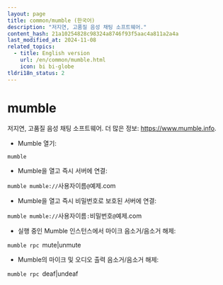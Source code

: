```yaml
---
layout: page
title: common/mumble (한국어)
description: "저지연, 고품질 음성 채팅 소프트웨어."
content_hash: 21a10254828c98324a8746f93f5aac4a811a2a4a
last_modified_at: 2024-11-08
related_topics:
  - title: English version
    url: /en/common/mumble.html
    icon: bi bi-globe
tldri18n_status: 2
---
```

# mumble

저지연, 고품질 음성 채팅 소프트웨어.
더 많은 정보: <https://www.mumble.info>.

- Mumble 열기:

`mumble`

- Mumble을 열고 즉시 서버에 연결:

`mumble mumble://`<span class="tldr-var badge badge-pill bg-dark-lm bg-white-dm text-white-lm text-dark-dm font-weight-bold">사용자이름</span>`@`<span class="tldr-var badge badge-pill bg-dark-lm bg-white-dm text-white-lm text-dark-dm font-weight-bold">예제.com</span>

- Mumble을 열고 즉시 비밀번호로 보호된 서버에 연결:

`mumble mumble://`<span class="tldr-var badge badge-pill bg-dark-lm bg-white-dm text-white-lm text-dark-dm font-weight-bold">사용자이름</span>`:`<span class="tldr-var badge badge-pill bg-dark-lm bg-white-dm text-white-lm text-dark-dm font-weight-bold">비밀번호</span>`@`<span class="tldr-var badge badge-pill bg-dark-lm bg-white-dm text-white-lm text-dark-dm font-weight-bold">예제.com</span>

- 실행 중인 Mumble 인스턴스에서 마이크 음소거/음소거 해제:

`mumble rpc `<span class="tldr-var badge badge-pill bg-dark-lm bg-white-dm text-white-lm text-dark-dm font-weight-bold">mute|unmute</span>

- Mumble의 마이크 및 오디오 출력 음소거/음소거 해제:

`mumble rpc `<span class="tldr-var badge badge-pill bg-dark-lm bg-white-dm text-white-lm text-dark-dm font-weight-bold">deaf|undeaf</span>
